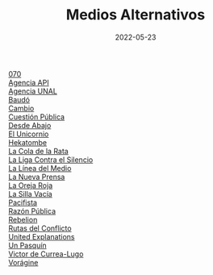 ﻿---
layout: post
title: "Medios Alternativos"
date: 2022-05-23
categories: link
---

[070](https://cerosetenta.uniandes.edu.co/)  
[Agencia API](https://www.agenciapi.co/)  
[Agencia UNAL](http://agenciadenoticias.unal.edu.co/)  
[Baudó](https://baudoap.com/)  
[Cambio](https://cambiocolombia.com/)  
[Cuestión Pública](https://cuestionpublica.com/)  
[Desde Abajo](https://www.desdeabajo.info/)  
[El Unicornio](https://www.elunicornio.co/)  
[Hekatombe](https://www.revistahekatombe.com.co/)  
[La Cola de la Rata](https://www.lacoladerata.co/)  
[La Liga Contra el Silencio](https://ligacontraelsilencio.com/)  
[La Línea del Medio](https://lalineadelmedio.com/)  
[La Nueva Prensa](https://www.lanuevaprensa.com.co/)  
[La Oreja Roja](https://www.laorejaroja.com/)  
[La Silla Vacía](https://www.lasillavacia.com/la-silla-vacia/)  
[Pacifista](https://pacifista.tv/)  
[Razón Pública](https://razonpublica.com/)  
[Rebelion](https://rebelion.org)  
[Rutas del Conflicto](https://rutasdelconflicto.com/)  
[United Explanations](https://www.unitedexplanations.org/)  
[Un Pasquín](https://www.unpasquin.com/)  
[Victor de Currea-Lugo](https://victordecurrealugo.com/)  
[Vorágine](https://voragine.co/)  
